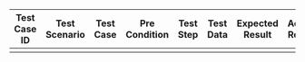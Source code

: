<!DOCTYPE html>
<html>
<body>
<table class="table table-striped">
<thead>
<tr>
<th>Test Case ID</th>
<th>Test Scenario</th>
<th>Test Case</th>
<th>Pre Condition</th>
<th>Test Step</th>
<th>Test Data</th>
<th>Expected Result</th>
<th>Actual Result</th>
<th>Status</th>
</tr>
</thead>
<tbody>
<tr>
<td></td>
<td></td>
<td></td>
<td></td>
<td></td>
<td></td>
<td></td>
<td></td>
<td></td>
</tr>
</tbody>
</table>
</body>
</html>

